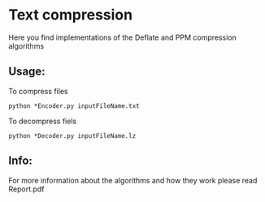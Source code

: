# Text compression 
Here you find implementations of the Deflate and PPM compression algorithms


## Usage:

To compress files
```
python *Encoder.py inputFileName.txt
```
To decompress fiels
```
python *Decoder.py inputFileName.lz
```

## Info:
For more information about the algorithms and how they work please read Report.pdf
